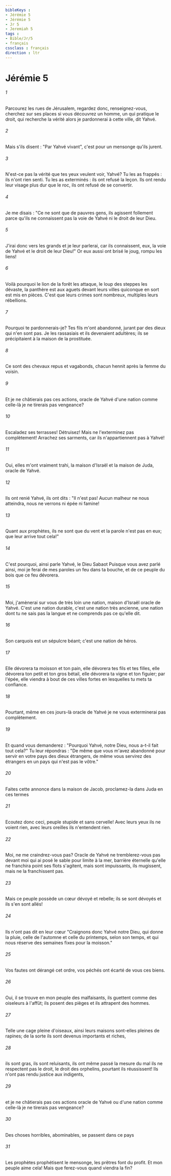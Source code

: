 ```yaml
---
bibleKeys : 
- Jérémie 5
- Jérémie 5
- Jr 5
- Jeremiah 5
tags : 
- Bible/Jr/5
- français
cssclass : français
direction : ltr
---
```


# Jérémie 5

###### 1
Parcourez les rues de Jérusalem, regardez donc, renseignez-vous, cherchez sur ses places si vous découvrez un homme, un qui pratique le droit, qui recherche la vérité alors je pardonnerai à cette ville, dit Yahvé.
###### 2
Mais s'ils disent : "Par Yahvé vivant", c'est pour un mensonge qu'ils jurent.
###### 3
N'est-ce pas la vérité que tes yeux veulent voir, Yahvé? Tu les as frappés : ils n'ont rien senti. Tu les as exterminés : ils ont refusé la leçon. Ils ont rendu leur visage plus dur que le roc, ils ont refusé de se convertir.
###### 4
Je me disais : "Ce ne sont que de pauvres gens, ils agissent follement parce qu'ils ne connaissent pas la voie de Yahvé ni le droit de leur Dieu.
###### 5
J'irai donc vers les grands et je leur parlerai, car ils connaissent, eux, la voie de Yahvé et le droit de leur Dieu!" Or eux aussi ont brisé le joug, rompu les liens!
###### 6
Voilà pourquoi le lion de la forêt les attaque, le loup des steppes les dévaste, la panthère est aux aguets devant leurs villes quiconque en sort est mis en pièces. C'est que leurs crimes sont nombreux, multiples leurs rébellions.
###### 7
Pourquoi te pardonnerais-je? Tes fils m'ont abandonné, jurant par des dieux qui n'en sont pas. Je les rassasiais et ils devenaient adultères; ils se précipitaient à la maison de la prostituée.
###### 8
Ce sont des chevaux repus et vagabonds, chacun hennit après la femme du voisin.
###### 9
Et je ne châtierais pas ces actions, oracle de Yahvé d'une nation comme celle-là je ne tirerais pas vengeance?
###### 10
Escaladez ses terrasses! Détruisez! Mais ne l'exterminez pas complètement! Arrachez ses sarments, car ils n'appartiennent pas à Yahvé!
###### 11
Oui, elles m'ont vraiment trahi, la maison d'Israël et la maison de Juda, oracle de Yahvé.
###### 12
Ils ont renié Yahvé, ils ont dits : "Il n'est pas! Aucun malheur ne nous atteindra, nous ne verrons ni épée ni famine!
###### 13
Quant aux prophètes, ils ne sont que du vent et la parole n'est pas en eux; que leur arrive tout cela!"
###### 14
C'est pourquoi, ainsi parle Yahvé, le Dieu Sabaot Puisque vous avez parlé ainsi, moi je ferai de mes paroles un feu dans ta bouche, et de ce peuple du bois que ce feu dévorera.
###### 15
Moi, j'amènerai sur vous de très loin une nation, maison d'Israël oracle de Yahvé. C'est une nation durable, c'est une nation très ancienne, une nation dont tu ne sais pas la langue et ne comprends pas ce qu'elle dit.
###### 16
Son carquois est un sépulcre béant; c'est une nation de héros.
###### 17
Elle dévorera ta moisson et ton pain, elle dévorera tes fils et tes filles, elle dévorera ton petit et ton gros bétail, elle dévorera ta vigne et ton figuier; par l'épée, elle viendra à bout de ces villes fortes en lesquelles tu mets ta confiance.
###### 18
Pourtant, même en ces jours-là oracle de Yahvé je ne vous exterminerai pas complètement.
###### 19
Et quand vous demanderez : "Pourquoi Yahvé, notre Dieu, nous a-t-il fait tout cela?" Tu leur répondras : "De même que vous m'avez abandonné pour servir en votre pays des dieux étrangers, de même vous servirez des étrangers en un pays qui n'est pas le vôtre."
###### 20
Faites cette annonce dans la maison de Jacob, proclamez-la dans Juda en ces termes
###### 21
Ecoutez donc ceci, peuple stupide et sans cervelle! Avec leurs yeux ils ne voient rien, avec leurs oreilles ils n'entendent rien.
###### 22
Moi, ne me craindrez-vous pas? Oracle de Yahvé ne tremblerez-vous pas devant moi qui ai posé le sable pour limite à la mer, barrière éternelle qu'elle ne franchira point ses flots s'agitent, mais sont impuissants, ils mugissent, mais ne la franchissent pas.
###### 23
Mais ce peuple possède un cœur dévoyé et rebelle; ils se sont dévoyés et ils s'en sont allés!
###### 24
Ils n'ont pas dit en leur cœur "Craignons donc Yahvé notre Dieu, qui donne la pluie, celle de l'automne et celle du printemps, selon son temps, et qui nous réserve des semaines fixes pour la moisson."
###### 25
Vos fautes ont dérangé cet ordre, vos péchés ont écarté de vous ces biens.
###### 26
Oui, il se trouve en mon peuple des malfaisants, ils guettent comme des oiseleurs à l'affût; ils posent des pièges et ils attrapent des hommes.
###### 27
Telle une cage pleine d'oiseaux, ainsi leurs maisons sont-elles pleines de rapines; de la sorte ils sont devenus importants et riches,
###### 28
ils sont gras, ils sont reluisants, ils ont même passé la mesure du mal ils ne respectent pas le droit, le droit des orphelins, pourtant ils réussissent! Ils n'ont pas rendu justice aux indigents,
###### 29
et je ne châtierais pas ces actions oracle de Yahvé ou d'une nation comme celle-là je ne tirerais pas vengeance?
###### 30
Des choses horribles, abominables, se passent dans ce pays
###### 31
Les prophètes prophétisent le mensonge, les prêtres font du profit. Et mon peuple aime cela! Mais que ferez-vous quand viendra la fin?
